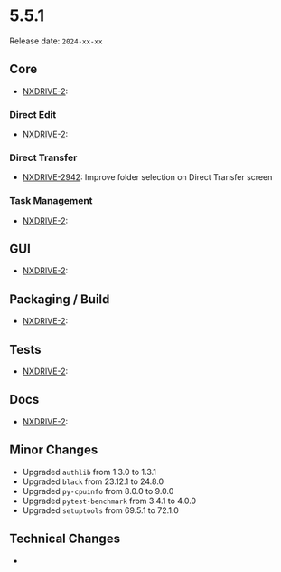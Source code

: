 # 5.5.1

Release date: `2024-xx-xx`

## Core

- [NXDRIVE-2](https://jira.nuxeo.com/browse/NXDRIVE-2):

### Direct Edit

- [NXDRIVE-2](https://jira.nuxeo.com/browse/NXDRIVE-2):

### Direct Transfer

- [NXDRIVE-2942](https://jira.nuxeo.com/browse/NXDRIVE-2942): Improve folder selection on Direct Transfer screen

### Task Management
- [NXDRIVE-2](https://jira.nuxeo.com/browse/NXDRIVE-2):

## GUI

- [NXDRIVE-2](https://jira.nuxeo.com/browse/NXDRIVE-2):

## Packaging / Build

- [NXDRIVE-2](https://jira.nuxeo.com/browse/NXDRIVE-2):

## Tests

- [NXDRIVE-2](https://jira.nuxeo.com/browse/NXDRIVE-2):

## Docs

- [NXDRIVE-2](https://jira.nuxeo.com/browse/NXDRIVE-2):

## Minor Changes

- Upgraded `authlib` from 1.3.0 to 1.3.1
- Upgraded `black` from 23.12.1 to 24.8.0
- Upgraded `py-cpuinfo` from 8.0.0 to 9.0.0
- Upgraded `pytest-benchmark` from 3.4.1 to 4.0.0
- Upgraded `setuptools` from 69.5.1 to 72.1.0


## Technical Changes

-
